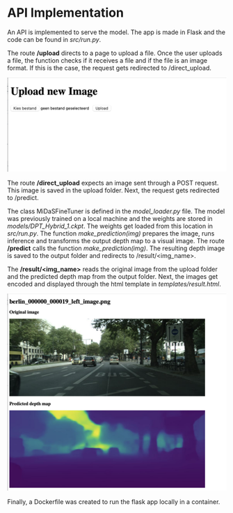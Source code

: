 # API Implementation

An API is implemented to serve the model. The app is made in Flask and the code can be found in *src/run.py*.

The route **/upload** directs to a page to upload a file. Once the user uploads a file, the function checks if it receives a file and if the file is an image format. If this is the case, the request gets redirected to /direct_upload.

![Upload Image](sample_images/ms1_upload_image.png)

The route **/direct_upload** expects an image sent through a POST request. This image is saved in the upload folder. Next, the request gets redirected to /predict.

The class MiDaSFineTuner is defined in the *model_loader.py* file. The model was previously trained on a local machine and the weights are stored in *models/DPT_Hybrid_1.ckpt*. The weights get loaded from this location in *src/run.py*.
The function *make_prediction(img)* prepares the image, runs inference and transforms the output depth map to a visual image.
The route **/predict** calls the function *make_prediction(img)*. The resulting depth image is saved to the output folder and redirects to /result/<img_name>.

The **/result/<img_name>** reads the original image from the upload folder and the predicted depth map from the output folder. Next, the images get encoded and displayed through the html template in *templates/result.html*.

![Show result](sample_images/ms1_show_result.png)

Finally, a Dockerfile was created to run the flask app locally in a container.





